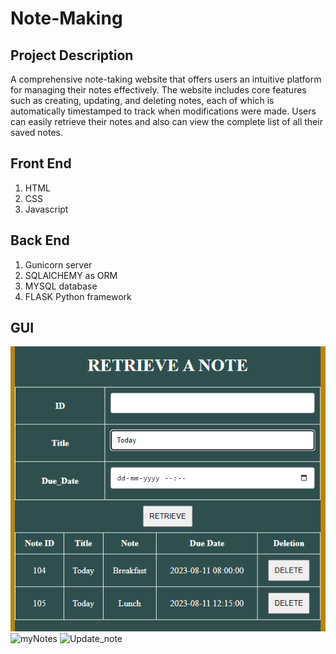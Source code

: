 # Note-Making

## Project Description
A comprehensive note-taking website that offers users an intuitive platform for managing their notes effectively. The website includes core features such as creating, updating, and deleting notes, each of which is automatically timestamped to track when modifications were made. Users can easily retrieve their notes and also can view the complete list of all their saved notes.

## Front End
1. HTML
2. CSS
3. Javascript

## Back End

1. Gunicorn server
2. SQLAlCHEMY as ORM 
3. MYSQL database
4. FLASK Python framework

## GUI

![Retrieve_notes](https://github.com/TM153/Note-Making/blob/main/Images/Retrieve.png)
![myNotes]((https://github.com/TM153/Note-Making/blob/main/Images/myNotes.png))
![Update_note](https://github.com/TM153/Healthcare-System/assets/124417858/0f04e85f-c5ea-46e0-be95-3151e0702f01)
